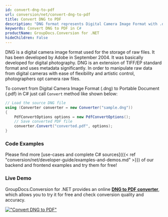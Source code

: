 ```yaml
---
id: convert-dng-to-pdf
url: conversion/net/convert-dng-to-pdf
title: Convert DNG to PDF
description: "DNG format represents Digital Camera Image Format with .dng extension. Learn how to convert DNG to PDF file programmatically in C# language using GroupDocs.Conversion for .NET library."
keywords: Convert DNG to PDF in C#
productName: GroupDocs.Conversion for .NET
hideChildren: False
---
```


DNG is a digital camera image format used for the storage of raw files. It has been developed by Adobe in September 2004. It was basically developed for digital photography. DNG is an extension of TIFF/EP standard format and uses metadata significantly. In order to manipulate raw data from digital cameras with ease of flexibility and artistic control, photographers opt camera raw files.

To convert from Digital Camera Image Format (.dng) to Portable Document (.pdf) in C# just call `Convert` method like shown below:

```csharp
// Load the source DNG file
using (Converter converter = new Converter("sample.dng"))
{
    PdfConvertOptions options = new PdfConvertOptions();
    // Save converted PDF file
    converter.Convert("converted.pdf", options);
}
```

### Code Examples

Please find more [use-cases and complete C# sources]({{< ref "conversion/net/developer-guide/examples-and-demos.md" >}}) of our backend and frontend examples and try them for free!

### Live Demo

GroupDocs.Conversion for .NET provides an online [**DNG to PDF converter**](https://products.groupdocs.app/conversion/dng-to-pdf), which allows you to try it for free and check conversion quality and accuracy.

[!["Convert DNG to PDF"](conversion/net/images/convert-dng-to-pdf.png)](https://products.groupdocs.app/conversion/dng-to-pdf)